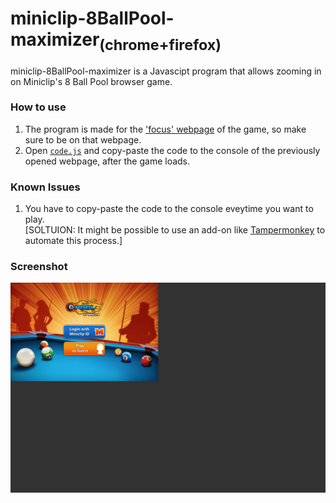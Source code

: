 # miniclip-8BallPool-maximizer<sub>(chrome+firefox)</sub>
miniclip-8BallPool-maximizer is a Javascipt program that allows zooming in on Miniclip's 8 Ball Pool browser game.

### How to use
1. The program is made for the ['focus' webpage](https://www.miniclip.com/games/8-ball-pool-multiplayer/en/focus/) of the game, so make sure to be on that webpage.
2. Open [`code.js`](https://raw.githubusercontent.com/daniel-barbu/miniclip-8BallPool-maximizer/master/code.js) and copy-paste the code to the console of the previously opened webpage, after the game loads.

### Known Issues
1. You have to copy-paste the code to the console eveytime you want to play.  
[SOLTUION: It might be possible to use an add-on like [Tampermonkey](https://www.tampermonkey.net/) to automate this process.]

### Screenshot
![screenshot.gif not loaded correctly](/screenshot.gif)
